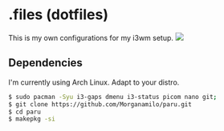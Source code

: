 # .files (dotfiles)
This is my own configurations for my i3wm setup.
![](https://i.imgur.com/zm9Rayu.png)

## Dependencies
I'm currently using Arch Linux. Adapt to your distro.
```bash
$ sudo pacman -Syu i3-gaps dmenu i3-status picom nano git;
$ git clone https://github.com/Morganamilo/paru.git
$ cd paru
$ makepkg -si
```
